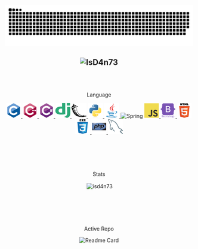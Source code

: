 <div align="center">
  
  <img  src="https://github.com/IsD4n73/IsD4n73/blob/main/img/grid-snake.svg"
        alt="snake" />
       
       
  <img src="https://github-readme-stats.vercel.app/api/top-langs?username=IsD4n73&langs_count=10&show_icons=true&locale=it&layout=compact&theme=algolia" 
       alt="IsD4n73" height="192px"/>
---
<br><br>

<p align="center">Language</p>

  <p align="center"> 
    <a href="https://www.cprogramming.com/" target="_blank" rel="noreferrer"> <img src="https://raw.githubusercontent.com/IsD4n73/IsD4n73/2161eccc5a8cc632c3ba585f1d4c6c7a0ad6cb87/img/icon/c-original.svg" alt="c" width="40" height="40"/> </a> 
    <a href="https://www.w3schools.com/cpp/" target="_blank" rel="noreferrer"> <img src="https://raw.githubusercontent.com/IsD4n73/IsD4n73/2161eccc5a8cc632c3ba585f1d4c6c7a0ad6cb87/img/icon/cplusplus-original.svg" alt="cplusplus" width="40" height="40"/> </a> 
    <a href="https://www.w3schools.com/cs/" target="_blank" rel="noreferrer"> <img src="https://raw.githubusercontent.com/IsD4n73/IsD4n73/2161eccc5a8cc632c3ba585f1d4c6c7a0ad6cb87/img/icon/csharp-original.svg" alt="csharp" width="40" height="40"/> </a> 
    <a href="https://www.djangoproject.com/" target="_blank" rel="noreferrer"> <img src="https://raw.githubusercontent.com/IsD4n73/IsD4n73/2161eccc5a8cc632c3ba585f1d4c6c7a0ad6cb87/img/icon/68747470733a2f2f63646e2e776f726c64766563746f726c6f676f2e636f6d2f6c6f676f732f646a616e676f2e737667.svg" alt="django" width="40" height="40"/> </a> 
    <a href="https://flask.palletsprojects.com/" target="_blank" rel="noreferrer"> <img src="https://raw.githubusercontent.com/IsD4n73/IsD4n73/2161eccc5a8cc632c3ba585f1d4c6c7a0ad6cb87/img/icon/68747470733a2f2f7777772e766563746f726c6f676f2e7a6f6e652f6c6f676f732f706f636f6f5f666c61736b2f706f636f6f5f666c61736b2d69636f6e2e737667.svg" alt="flask" width="40" height="40"/> </a> 
    <a href="https://www.python.org" target="_blank" rel="noreferrer"> <img src="https://raw.githubusercontent.com/IsD4n73/IsD4n73/2161eccc5a8cc632c3ba585f1d4c6c7a0ad6cb87/img/icon/python-original.svg" alt="python" width="40" height="40"/> 
  </a> 
    <a href="https://www.java.com" target="_blank" rel="noreferrer"> <img src="https://raw.githubusercontent.com/IsD4n73/IsD4n73/2161eccc5a8cc632c3ba585f1d4c6c7a0ad6cb87/img/icon/java-original.svg" alt="java" width="40" height="40"/> </a> 
       <a><img src="https://www.svgrepo.com/show/354380/spring-icon.svg" alt="Spring" width="40" height="40"/> </a> 
    <a href="https://developer.mozilla.org/en-US/docs/Web/JavaScript" target="_blank" rel="noreferrer"> <img src="https://raw.githubusercontent.com/IsD4n73/IsD4n73/2161eccc5a8cc632c3ba585f1d4c6c7a0ad6cb87/img/icon/javascript-original.svg" alt="javascript" width="40" height="40"/> </a>
        <a href="https://getbootstrap.com" target="_blank" rel="noreferrer"> <img src="https://raw.githubusercontent.com/IsD4n73/IsD4n73/2161eccc5a8cc632c3ba585f1d4c6c7a0ad6cb87/img/icon/bootstrap-plain-wordmark.svg" alt="bootstrap" width="40" height="40"/> </a>
        <a href="https://www.w3.org/html/" target="_blank" rel="noreferrer"> <img src="https://raw.githubusercontent.com/IsD4n73/IsD4n73/2161eccc5a8cc632c3ba585f1d4c6c7a0ad6cb87/img/icon/html5-original-wordmark.svg" alt="html5" width="40" height="40"/> </a> 
    <a href="https://www.w3schools.com/css/" target="_blank" rel="noreferrer"> <img src="https://raw.githubusercontent.com/IsD4n73/IsD4n73/2161eccc5a8cc632c3ba585f1d4c6c7a0ad6cb87/img/icon/css3-original-wordmark.svg" alt="css3" width="40" height="40"/> </a> 
    <a href="https://www.php.net" target="_blank" rel="noreferrer"> <img src="https://raw.githubusercontent.com/IsD4n73/IsD4n73/2161eccc5a8cc632c3ba585f1d4c6c7a0ad6cb87/img/icon/php-original.svg" alt="php" width="40" height="40"/> </a> 
  <a> <img src="https://github.com/IsD4n73/IsD4n73/blob/main/img/icon/mysql.png?raw=true" alt="MySQL" width="40" height="40"/> </a></p>

<br><br>
---

<p align="center">Stats</p>

<p>&nbsp;<img align="center" src="https://github-readme-stats.vercel.app/api?username=isd4n73&show_icons=true&locale=it" alt="isd4n73" /></p>

<br><br>
---

<p align="center">Active Repo</p>

![Readme Card](https://github-readme-stats.vercel.app/api/pin/?username=isd4n73&theme=github_dark&repo=instaDownloader)

</div>
